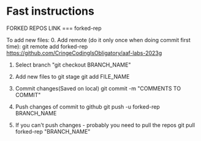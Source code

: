 # Fast instructions 
FORKED REPOS LINK === forked-rep

To add new files:
0. Add remote (do it only once when doing commit first time):
 git remote add forked-rep https://github.com/CringeCodingIsObligatory/aaf-labs-2023g

1. Select branch
"git checkout BRANCH_NAME"

2. Add new files to git stage
git add FILE_NAME

3. Commit changes(Saved on local)
git commit -m "COMMENTS TO COMMIT"

4. Push changes of commit to github
git push -u forked-rep BRANCH_NAME

5. If you can't push changes - probably you need to pull the repos
git pull forked-rep "BRANCH_NAME"
